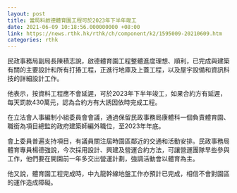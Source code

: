 ```yaml
---
layout: post
title: 當局料啟德體育園工程可於2023年下半年竣工
date: 2021-06-09 10:18:56.000000000 +08:00
link: https://news.rthk.hk/rthk/ch/component/k2/1595009-20210609.htm
categories: rthk
---
```


民政事務局副局長陳積志說，啟德體育園工程整體進度理想、順利，已完成與建築有關的主要設計和所有打摏工程，正進行地庫及上蓋工程，以及屋宇設備和資訊科技的詳細設計工作。

他表示，按資料工程應不會延遲，可於2023年下半年竣工，如果合約方有延遲，每天罰款430萬元，認為合約方有大誘因依時完成工程。 

在立法會人事編制小組委員會會議，通過保留民政事務局康體科一個負責體育園、職銜為項目總監的政府建築師編外職位，至2023年年底。

會上委員普遍支持項目，有議員關注屆時園區鄰近的交通和活動安排。民政事務局體育專員楊德強說，今次採用設計、興建及營運合約方法，可讓營運團隊早些參與工作，他們要在開園前一年多交出營運計劃，強調活動會以體育為主。

他又說，體育園工程完成時，中九龍幹線地盤工作亦預計已完成，相信不會對園區的運作造成障礙。
